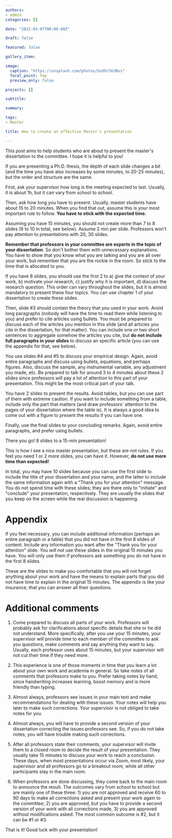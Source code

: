 ```yaml
---
authors:
- admin
categories: []

date: "2021-03-07T00:00:00Z"

draft: false

featured: false

gallery_item:

image:
  caption: "https://unsplash.com/photos/bzdhc5b3Bxs"
  focal_point: Top
  preview_only: false

projects: []

subtitle: 

summary: 

tags:
- Master

title: How to create an effective Master's presentation

---
```


This post aims to help students who are about to present the master's dissertation to the committee. I hope it is helpful to you!

If you are presenting a Ph.D. thesis, the depth of each slide changes a bit (and the time you have also increases by some minutes, to 20-25 minutes), but the order and structure are the same.

First, ask your supervisor how long is the meeting expected to last. Usually, it is about 1h, but it can vary from school to school.

Then, ask how long you have to present. Usually, master students have about 15 to 20 minutes. When you find that out, assume this is your most important rule to follow. **You have to stick with the expected time.** 

Assuming you have 15 minutes, you should not create more than 7 to 8 slides (9 to 10 in total, see below). Assume 2 min per slide. Professors won't pay attention to presentations with 20, 30 slides. 

**Remember that professors in your committee are experts in the topic of your dissertation**. So don't bother them with unnecessary explanations. You have to show that you know what you are talking  and you are all over your work, but remember that you are the rockie in the room. So stick to the time that is allocated to you.

If you have 8 slides, you should use the first 2 to a) give the context of your work, b) motivate your research, c) justify why it is important, d) discuss the research question. This order can vary throughout the slides, but it is almost mandatory to present these four topics. You can use chapter 1 of your dissertation to create these slides.

Then, slide #3 should contain the theory that you used in your work. Avoid long paragraphs (nobody will have the time to read them while listening to you) and prefer to cite articles using bullets. You must be prepared to discuss each of the articles you mention in this slide (and all articles you cite in the dissertation, for that matter). You can include one or two short sentences to aggregate somehow the articles you cite, but **do not include full paragraphs in your slides** to discuss an specific article (you can use the appendix for that, see below). 

You use slides #4 and #5 to discuss your empirical design. Again, avoid entire paragraphs and discuss using bullets, equations, and perhaps figures. Also, discuss the sample, any instrumental variable, any adjustment you made, etc. Be prepared to talk for around 3 to 4 minutes about these 2 slides since professors will pay a lot of attention to this part of your presentation. This might be the most critical part of your talk. 

You have 2 slides to present the results. Avoid tables, but you can use part of them with extreme caution. If you want to include something from a table, include only the part that matters (and draw professors' attention to the pages of your dissertation where the table is). It is always a good idea to come out with a figure to present the results if you can have one. 

Finally, use the final slides to your concluding remarks. Again, avoid entire paragraphs, and prefer using bullets.

There you go! 8 slides to a 15-min presentation! 

This is how I see a nice master presentation, but these are not rules. If you feel you need 1 or 2 more slides, you can have it. However, **do not use more time than expected!**


In total, you may have 10 slides because you can use the first slide to include the title of your dissertation and your name, and the latter to include the same information again with a "Thank you for your attention" message. You do not spend time with these slides; they are there only to "initiate" and "conclude" your presentation, respectively. They are usually the slides that you keep on the screen while the real discussion is happening.


# Appendix

If you feel necessary, you can include additional information (perhaps an entire paragraph or a table) that you did not have in the first 8 slides of content. Include any information you want after the "Thank you for your attention" slide. *You will not* use these slides in the original 15 minutes you have. You will only use them if professors ask something you do not have in the first 8 slides. 

These are the slides to make you comfortable that you will not forget anything about your work and have the means to explain parts that you did not have time to explain in the original 15 minutes. 
The appendix is like your insurance, that you can answer all their questions. 


# Additional comments

1) Come prepared to discuss all parts of your work. Professors will probably ask for clarifications about specific details that she or he did not understand. More specifically, after you use your 15 minutes, your supervisor will provide time to each member of the committee to ask you questions, make comments and say anything they want to say. Usually, each professor uses about 15 minutes, but your supervisor will not cut their time if they need more. 

2) This experience is one of those moments in time that you learn a lot about your own work and academia in general. So take notes of all comments that professors make to you. Prefer taking notes by hand, since handwriting increases learning, boost memory and is more friendly than typing. 

3) Almost always, professors see issues in your main text and make recommendations for dealing with these issues. Your notes will help you later to make such corrections. Your supervisor is not obliged to take notes for you. 

4) Almost always, you will have to provide a second version of your dissertation correcting the issues professors see. So, if you do not take notes, you will have trouble making such corrections.

5) After all professors state their comments, your supervisor will invite them to a closed room to decide the result of your presentation. They usually take 15 minutes to discuss your work to reach a conclusion. These days, when most presentations occur via Zoom, most likely, your supervisor and all professors go to a breakout room, while all other participants stay in the main room.

6) When professors are done discussing, they come back to the main room to announce the result. The outcomes vary from school to school but are mainly one of these three: 1) you are not approved and receive 60 to 90 days to make all corrections asked and present your work again to the committee; 2) you are approved, but you have to provide a second version of your work with all corrections made, 3) you are approved without modifications asked. The most common outcome is #2, but it can be #1 or #3. 

That is it! Good luck with your presentation!










